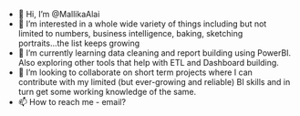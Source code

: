 - 👋 Hi, I’m @MallikaAlai
- 👀 I’m interested in a whole wide variety of things including but not limited to numbers, business intelligence, baking, sketching portraits...the list keeps growing
- 🌱 I’m currently learning data cleaning and report building using PowerBI. Also exploring other tools that help with ETL and Dashboard building. 
- 💞️ I’m looking to collaborate on short term projects where I can contribute with my limited (but ever-growing and reliable) BI skills and in turn get some working knowledge of the same. 
- 📫 How to reach me - email?

<!---
MallikaAlai/MallikaAlai is a ✨ special ✨ repository because its `README.md` (this file) appears on your GitHub profile.
You can click the Preview link to take a look at your changes.
--->
